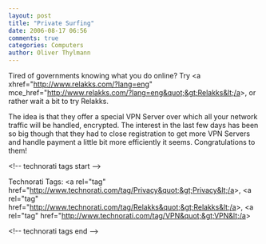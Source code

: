 ```yaml
---
layout: post
title: "Private Surfing"
date: 2006-08-17 06:56
comments: true
categories: Computers
author: Oliver Thylmann
---
```





Tired of governments knowing what you do online? Try &lt;a xhref=&quot;http://www.relakks.com/?lang=eng&quot; mce_href=&quot;http://www.relakks.com/?lang=eng&quot;&gt;Relakks&lt;/a&gt;, or rather wait a bit to try Relakks.

The idea is that they offer a special VPN Server over which all your network traffic will be handled, encrypted. The interest in the last few days has been so big though that they had to close registration to get more VPN Servers and handle payment a little bit more efficiently it seems. Congratulations to them!

&lt;!-- technorati tags start --&gt;

Technorati Tags: &lt;a rel=&quot;tag&quot; href=&quot;http://www.technorati.com/tag/Privacy&quot;&gt;Privacy&lt;/a&gt;, &lt;a rel=&quot;tag&quot; href=&quot;http://www.technorati.com/tag/Relakks&quot;&gt;Relakks&lt;/a&gt;, &lt;a rel=&quot;tag&quot; href=&quot;http://www.technorati.com/tag/VPN&quot;&gt;VPN&lt;/a&gt;

&lt;!-- technorati tags end --&gt;


